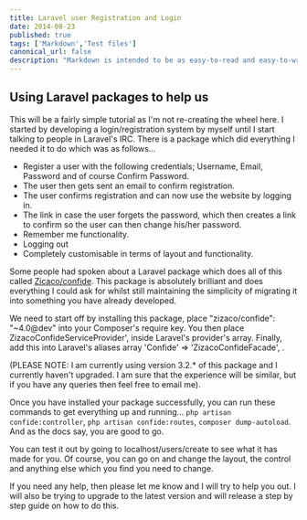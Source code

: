```yaml
---
title: Laravel user Registration and Login
date: 2014-08-23
published: true
tags: ['Markdown','Test files']
canonical_url: false
description: "Markdown is intended to be as easy-to-read and easy-to-write as is feasible. Readability, however, is emphasized above all else. A Markdown-formatted document should be publishable as-is, as plain text, without looking like it's been marked up with tags or formatting instructions."
---
```


## Using Laravel packages to help us

This will be a fairly simple tutorial as I'm not re-creating the wheel here. I started by developing a login/registration system by myself until I start talking to people in Laravel's IRC. There is a package which did everything I needed it to do which was as follows...

- Register a user with the following credentials; Username, Email, Password and of course Confirm Password.
- The user then gets sent an email to confirm registration.
- The user confirms registration and can now use the website by logging in.
- The link in case the user forgets the password, which then creates a link to confirm so the user can then change his/her password.
- Remember me functionality.
- Logging out
- Completely customisable in terms of layout and functionality.

Some people had spoken about a Laravel package which does all of this called [Zicaco/confide](https://github.com/Zizaco/confide). This package is absolutely brilliant and does everything I could ask for whilst still maintaining the simplicity of migrating it into something you have already developed.

We need to start off by installing this package, place "zizaco/confide": "~4.0@dev" into your Composer's require key. You then place ZizacoConfideServiceProvider', inside Laravel's provider's array. Finally, add this into Laravel's aliases array 'Confide' => 'ZizacoConfideFacade', .

(PLEASE NOTE: I am currently using version 3.2.\* of this package and I currently haven't upgraded. I am sure that the experience will be similar, but if you have any queries then feel free to email me).

Once you have installed your package successfully, you can run these commands to get everything up and running... `php artisan confide:controller`, `php artisan confide:routes`, `composer dump-autoload`. And as the docs say, you are good to go.

You can test it out by going to localhost/users/create to see what it has made for you. Of course, you can go on and change the layout, the control and anything else which you find you need to change.

If you need any help, then please let me know and I will try to help you out. I will also be trying to upgrade to the latest version and will release a step by step guide on how to do this.
